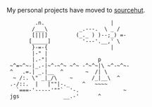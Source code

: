 My personal projects have moved to [sourcehut](https://sr.ht/~piotr-machura/).

```
         .n.                     |
        /___\          _.---.  \ _ /
        [|||]         (_._ ) )--;_) =-
       [_____]          '---'.__,' \
        }-=-{                    |
        |-" |
        |.-"|                p
 ~^=~^~-|_.-|~^-~^~ ~^~ -^~^~|\ ~^-~^~-
 ^   .=.| _.|__  ^       ~  /| \
  ~ /:. \" _|_/\    ~      /_|__\  ^
 .-/::.  |   |""|-._    ^   ~~~~
   `===-'-----'""`  '-.              ~
 jgs              __.-'      ^
```
